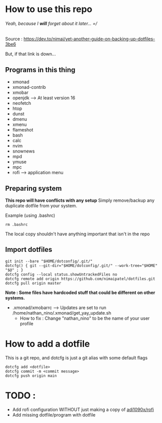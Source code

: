 # How to use this repo
###### Yeah, because I **will** forget about it later... =/

Source : https://dev.to/nimai/yet-another-guide-on-backing-up-dotfiles-3be6

But, if that link is down...

## Programs in this thing 
- xmonad
- xmonad-contrib
- xmobar
- openjdk		--> At least version 16
- neofetch
- htop
- dunst
- dmenu
- xmenu
- flameshot
- bash
- calc
- nvim
- snownews
- mpd
- ymuse
- mpc
- rofi      --> application menu

## Preparing system
**This repo will have conflicts with any setup**
Simply remove/backup any duplicate dotfile from your system.

Example (using .bashrc)
```
rm .bashrc
```
The local copy shouldn't have anything important that isn't in the repo

## Import dotfiles
```
git init --bare "$HOME/dotconfig/.git/"
dotcfg() { git --git-dir="$HOME/dotconfig/.git/" --work-tree="$HOME" "$@" ; }
dotcfg config --local status.showUntrackedFiles no
dotcfg remote add origin https://github.com/nimaipatel/dotfiles.git
dotcfg pull origin master
```

**Note : Some files have hardcoded stuff that could be different on other systems.**
- .xmonad/xmobarrc		--> Updates are set to run /home/nathan\_nino/.xmonad/get\_yay\_update.sh
  - How to fix : Change "nathan\_nino" to be the name of your user profile

# How to add a dotfile
This is a git repo, and dotcfg is just a git alias with some default flags
```
dotcfg add <dotfile>
dotcfg commit -m <commit message>
dotcfg push origin main
```

# TODO :
- Add rofi configuration WITHOUT just making a copy of [adi1090x/rofi](https://github.com/adi1090x/rofi)
- Add missing dotfile/program with dotfile
